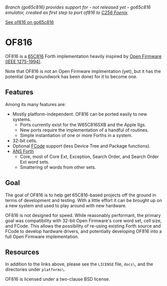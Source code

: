 _Branch (go65c816) provides support for - not released yet - go65c816 emulator, 
created as first step to port of816 to [C256 Foenix](https://asciinema.org/a/268314)._

[See of816 on go65c816](https://asciinema.org/a/268314)

# OF816
OF816 is a [65C816](https://www.westerndesigncenter.com/wdc/w65c816s-chip.cfm)
Forth implementation heavily inspired by 
[Open Firmware (IEEE 1275-1994)](https://www.openfirmware.info/Welcome_to_OpenBIOS).

Note that OF816 is *not* an Open Firmware implmentation (yet), but it has the
potential (and groundwork has been done) for it to become one.

## Features

Among its many features are:
  * Mostly platform-independent.  OF816 can be ported easily to new systems.
    * Ports currently exist for the W65C816SXB and the Apple IIgs.
    * New ports require the implementation of a handful of routines.
    * Simple instantiation of one or more Forths in a system.
  * 32-bit cells.
  * Optional [FCode](https://www.openfirmware.info/Forth/FCode) support 
    (less Device Tree and Package functions).
  * [ANS Forth](http://lars.nocrew.org/dpans/dpans.htm)
    * Core, most of Core Ext, Exception, Search Order, and Search Order Ext word
      sets.
    * Smattering of words from other sets.

## Goal

The goal of OF816 is to help get 65C816-based projects off the ground in terms
of development and testing.  With a little effort it can be brought up on a new
system and used to play around with new hardware.

OF816 is not designed for speed.  While reasonably performant, the primary goal
was compatibility with 32-bit Open Firmware's core word set, cell size, and
FCode. This allows the possibility of re-using existing Forth source and FCode
to develop hardware drivers, and potentially developing OF816 into a full Open
Firmware implementation.

## Resources

In addition to the links above, please see the ``LICENSE`` file, ``docs\``, and
the directories under ``platforms\``.

OF816 is licensed under a two-clause BSD license.
